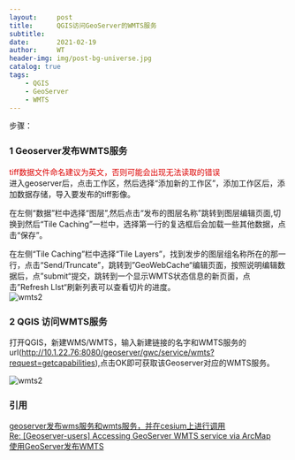 ```yaml
---
layout:     post
title:      QGIS访问GeoServer的WMTS服务
subtitle:   
date:       2021-02-19
author:     WT
header-img: img/post-bg-universe.jpg
catalog: true
tags:
    - QGIS  
    - GeoServer  
    - WMTS    
---
```

     
步骤：  
###  1 Geoserver发布WMTS服务 
<font color="#dd0000">tiff数据文件命名建议为英文，否则可能会出现无法读取的错误</font>   
进入geoserver后，点击工作区，然后选择“添加新的工作区”，添加工作区后，添加数据存储，导入要发布的tiff影像。

在左侧“数据”栏中选择“图层”,然后点击“发布的图层名称”跳转到图层编辑页面,切换到然后“Tile Caching”一栏中，选择第一行的复选框后会加载一些其他数据，点击“保存”。

在左侧“Tile Caching”栏中选择“Tile Layers”，找到发步的图层组名称所在的那一行，点击“Send/Truncate”，跳转到”GeoWebCache“编辑页面，按照说明编辑数据后，点”submit“提交，跳转到一个显示WMTS状态信息的新页面，点击”Refresh LIst“刷新列表可以查看切片的进度。  
![wmts2](http://www.spatial.pro/img/QGIS_GeoServer_GeoWebCache.png)


### 2 QGIS 访问WMTS服务
打开QGIS，新建WMS/WMTS，输入新建链接的名字和WMTS服务的url(http://10.1.22.76:8080/geoserver/gwc/service/wmts?request=getcapabilities),点击OK即可获取该Geoserver对应的WMTS服务。

![wmts2](http://www.spatial.pro/img/QGIS_GeoServer_WMTS.png)

### 引用  
[geoserver发布wms服务和wmts服务，并在cesium上进行调用](https://blog.csdn.net/weixin_43311389/article/details/99979275)  
[Re: [Geoserver-users] Accessing GeoServer WMTS service via ArcMap](https://sourceforge.net/p/geoserver/mailman/message/36377216/)  
[使用GeoServer发布WMTS](https://blog.csdn.net/weixin_38843590/article/details/79879317)
